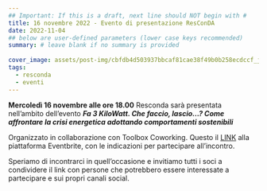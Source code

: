 ```yaml
---
## Important: If this is a draft, next line should NOT begin with #
title: 16 novembre 2022 - Evento di presentazione ResConDA
date: 2022-11-04
## below are user-defined parameters (lower case keys recommended)
summary: # leave blank if no summary is provided
  
cover_image: assets/post-img/cbfdb4d503937bbcaf81cae38f49b0b258ecdccf_jfhvhr # optional
tags:
  - resconda
  - eventi
---
```


**Mercoledì 16 novembre alle ore 18.00** Resconda sarà presentata nell’ambito dell’evento ***Fa 3 KiloWatt. Che faccio, lascio…? Come affrontare la crisi energetica adottando comportamenti sostenibili***

<!--more-->

Organizzato in collaborazione con Toolbox Coworking. Questo il [LINK](https://www.eventbrite.com/e/biglietti-fa-3-kilowatt-che-faccio-lascio-452966213137) alla piattaforma Eventbrite, con le indicazioni per partecipare all’incontro.

Speriamo di incontrarci in quell’occasione e invitiamo tutti i soci a condividere il link con persone che potrebbero essere interessate a partecipare e sui propri canali social.

<!--
  created 2022-11-04 12:40:21.20147 +0100 CET m=+0.111328959
-->